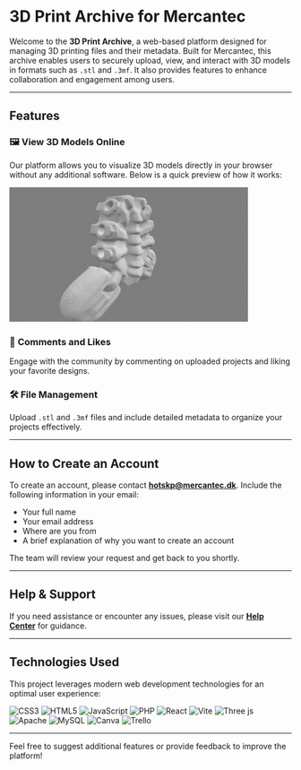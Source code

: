 # 3D Print Archive for Mercantec

Welcome to the **3D Print Archive**, a web-based platform designed for managing 3D printing files and their metadata. Built for Mercantec, this archive enables users to securely upload, view, and interact with 3D models in formats such as `.stl` and `.3mf`. It also provides features to enhance collaboration and engagement among users.

---

## Features

### 🖼️ **View 3D Models Online**
Our platform allows you to visualize 3D models directly in your browser without any additional software. Below is a quick preview of how it works:

![3D Model Preview](3D_file_manager/public/3DPreview.gif)

### 💬 **Comments and Likes**
Engage with the community by commenting on uploaded projects and liking your favorite designs.

### 🛠️ **File Management**
Upload `.stl` and `.3mf` files and include detailed metadata to organize your projects effectively.

---

## How to Create an Account

To create an account, please contact **[hotskp@mercantec.dk](mailto:hotskp@mercantec.dk)**. Include the following information in your email:

- Your full name  
- Your email address  
- Where are you from 
- A brief explanation of why you want to create an account  

The team will review your request and get back to you shortly.

---

## Help & Support

If you need assistance or encounter any issues, please visit our **[Help Center](https://3dprintarchive.socdata.dk/help)** for guidance.

---

## Technologies Used

This project leverages modern web development technologies for an optimal user experience:


![CSS3](https://img.shields.io/badge/css3-%231572B6.svg?style=for-the-badge&logo=css3&logoColor=white) ![HTML5](https://img.shields.io/badge/html5-%23E34F26.svg?style=for-the-badge&logo=html5&logoColor=white) ![JavaScript](https://img.shields.io/badge/javascript-%23323330.svg?style=for-the-badge&logo=javascript&logoColor=%23F7DF1E) ![PHP](https://img.shields.io/badge/php-%23777BB4.svg?style=for-the-badge&logo=php&logoColor=white) ![React](https://img.shields.io/badge/react-%2320232a.svg?style=for-the-badge&logo=react&logoColor=%2361DAFB) ![Vite](https://img.shields.io/badge/vite-%23646CFF.svg?style=for-the-badge&logo=vite&logoColor=white) ![Three js](https://img.shields.io/badge/threejs-black?style=for-the-badge&logo=three.js&logoColor=white) ![Apache](https://img.shields.io/badge/apache-%23D42029.svg?style=for-the-badge&logo=apache&logoColor=white) ![MySQL](https://img.shields.io/badge/mysql-4479A1.svg?style=for-the-badge&logo=mysql&logoColor=white) ![Canva](https://img.shields.io/badge/Canva-%2300C4CC.svg?style=for-the-badge&logo=Canva&logoColor=white) ![Trello](https://img.shields.io/badge/Trello-%23026AA7.svg?style=for-the-badge&logo=Trello&logoColor=white) 

---

Feel free to suggest additional features or provide feedback to improve the platform!
